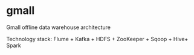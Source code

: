 # gmall

Gmall offline data warehouse architecture

Technology stack: Flume + Kafka + HDFS + ZooKeeper + Sqoop + Hive+ Spark
